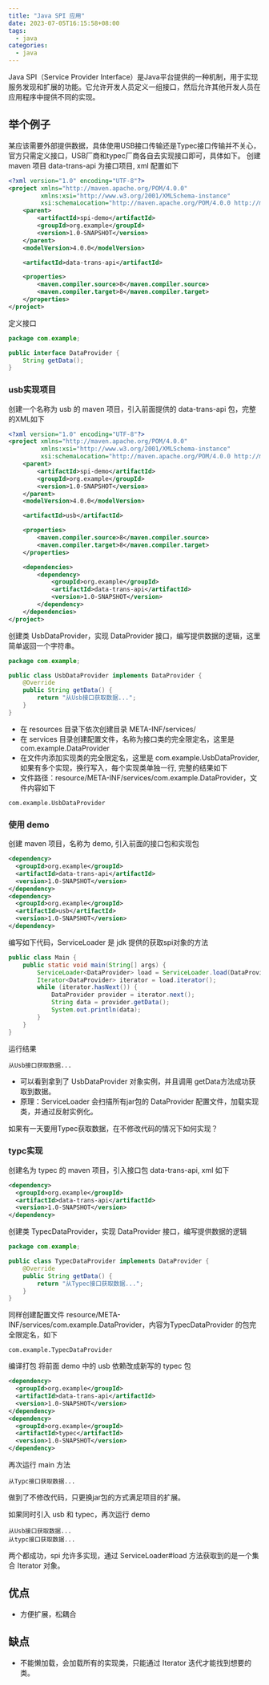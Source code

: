 ```yaml
---
title: "Java SPI 应用"
date: 2023-07-05T16:15:58+08:00
tags:
  - java
categories:
  - java
---
```

Java SPI（Service Provider Interface）是Java平台提供的一种机制，用于实现服务发现和扩展的功能。它允许开发人员定义一组接口，然后允许其他开发人员在应用程序中提供不同的实现。
## 举个例子
某应该需要外部提供数据，具体使用USB接口传输还是Typec接口传输并不关心，官方只需定义接口，USB厂商和typec厂商各自去实现接口即可，具体如下。
创建 maven 项目 data-trans-api 为接口项目, xml 配置如下
```xml
<?xml version="1.0" encoding="UTF-8"?>
<project xmlns="http://maven.apache.org/POM/4.0.0"
         xmlns:xsi="http://www.w3.org/2001/XMLSchema-instance"
         xsi:schemaLocation="http://maven.apache.org/POM/4.0.0 http://maven.apache.org/xsd/maven-4.0.0.xsd">
    <parent>
        <artifactId>spi-demo</artifactId>
        <groupId>org.example</groupId>
        <version>1.0-SNAPSHOT</version>
    </parent>
    <modelVersion>4.0.0</modelVersion>

    <artifactId>data-trans-api</artifactId>

    <properties>
        <maven.compiler.source>8</maven.compiler.source>
        <maven.compiler.target>8</maven.compiler.target>
    </properties>
</project>
```
定义接口
```java
package com.example;

public interface DataProvider {
    String getData();
}

```
### usb实现项目
创建一个名称为 usb 的 maven 项目，引入前面提供的 data-trans-api 包，完整的XML如下
```xml
<?xml version="1.0" encoding="UTF-8"?>
<project xmlns="http://maven.apache.org/POM/4.0.0"
         xmlns:xsi="http://www.w3.org/2001/XMLSchema-instance"
         xsi:schemaLocation="http://maven.apache.org/POM/4.0.0 http://maven.apache.org/xsd/maven-4.0.0.xsd">
    <parent>
        <artifactId>spi-demo</artifactId>
        <groupId>org.example</groupId>
        <version>1.0-SNAPSHOT</version>
    </parent>
    <modelVersion>4.0.0</modelVersion>

    <artifactId>usb</artifactId>

    <properties>
        <maven.compiler.source>8</maven.compiler.source>
        <maven.compiler.target>8</maven.compiler.target>
    </properties>

    <dependencies>
        <dependency>
            <groupId>org.example</groupId>
            <artifactId>data-trans-api</artifactId>
            <version>1.0-SNAPSHOT</version>
        </dependency>
    </dependencies>
</project>
```
创建类 UsbDataProvider，实现 DataProvider 接口，编写提供数据的逻辑，这里简单返回一个字符串。
```java
package com.example;

public class UsbDataProvider implements DataProvider {
    @Override
    public String getData() {
        return "从Usb接口获取数据...";
    }
}

```
- 在 resources 目录下依次创建目录 META-INF/services/
- 在 services 目录创建配置文件，名称为接口类的完全限定名，这里是 com.example.DataProvider
- 在文件内添加实现类的完全限定名，这里是 com.example.UsbDataProvider, 如果有多个实现，换行写入，每个实现类单独一行, 完整的结果如下
- 文件路径：resource/META-INF/services/com.example.DataProvider，文件内容如下
```shell
com.example.UsbDataProvider
```
### 使用 demo
创建 maven 项目，名称为 demo, 引入前面的接口包和实现包
```xml
<dependency>
  <groupId>org.example</groupId>
  <artifactId>data-trans-api</artifactId>
  <version>1.0-SNAPSHOT</version>
</dependency>
<dependency>
  <groupId>org.example</groupId>
  <artifactId>usb</artifactId>
  <version>1.0-SNAPSHOT</version>
</dependency>
```
编写如下代码，ServiceLoader 是 jdk 提供的获取spi对象的方法
```java
public class Main {
    public static void main(String[] args) {
        ServiceLoader<DataProvider> load = ServiceLoader.load(DataProvider.class);
        Iterator<DataProvider> iterator = load.iterator();
        while (iterator.hasNext()) {
            DataProvider provider = iterator.next();
            String data = provider.getData();
            System.out.println(data);
        }
    }
}
```
运行结果
```shell
从Usb接口获取数据...
```
- 可以看到拿到了 UsbDataProvider 对象实例，并且调用 getData方法成功获取到数据。
- 原理：ServiceLoader 会扫描所有jar包的 DataProvider 配置文件，加载实现类，并通过反射实例化。

如果有一天要用Typec获取数据，在不修改代码的情况下如何实现？
### typc实现
创建名为 typec 的 maven 项目，引入接口包 data-trans-api, xml 如下
```xml
<dependency>
  <groupId>org.example</groupId>
  <artifactId>data-trans-api</artifactId>
  <version>1.0-SNAPSHOT</version>
</dependency>
```
创建类 TypecDataProvider，实现 DataProvider 接口，编写提供数据的逻辑
```java
package com.example;

public class TypecDataProvider implements DataProvider {
    @Override
    public String getData() {
        return "从Typec接口获取数据...";
    }
}
```
同样创建配置文件 resource/META-INF/services/com.example.DataProvider，内容为TypecDataProvider 的包完全限定名，如下
```shell
com.example.TypecDataProvider
```
编译打包
将前面 demo 中的 usb 依赖改成新写的 typec 包
```xml
<dependency>
  <groupId>org.example</groupId>
  <artifactId>data-trans-api</artifactId>
  <version>1.0-SNAPSHOT</version>
</dependency>
<dependency>
  <groupId>org.example</groupId>
  <artifactId>typec</artifactId>
  <version>1.0-SNAPSHOT</version>
</dependency>
```
再次运行 main 方法
```shell
从Typc接口获取数据...
```
做到了不修改代码，只更换jar包的方式满足项目的扩展。

如果同时引入 usb 和 typec，再次运行 demo
```shell
从Usb接口获取数据...
从typc接口获取数据...
```
两个都成功，spi 允许多实现，通过 ServiceLoader#load 方法获取到的是一个集合 Iterator 对象。
## 优点

- 方便扩展，松耦合
## 缺点

- 不能懒加载，会加载所有的实现类，只能通过 Iterator 迭代才能找到想要的类。




